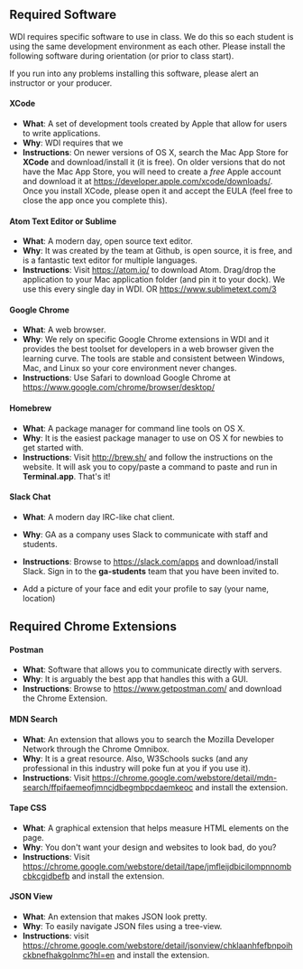 ## Required Software

WDI requires specific software to use in class. We do this so each student is using the same development environment as each other. Please install the following software during orientation (or prior to class start).

If you run into any problems installing this software, please alert an instructor or your producer.

#### XCode

* **What**: A set of development tools created by Apple that allow for users to write applications.
* **Why**: WDI requires that we
* **Instructions**: On newer versions of OS X, search the Mac App Store for **XCode** and download/install it (it is free). On older versions that do not have the Mac App Store, you will need to create a *free* Apple account and download it at https://developer.apple.com/xcode/downloads/. Once you install XCode, please open it and accept the EULA (feel free to close the app once you complete this).

#### Atom Text Editor or Sublime

* **What**: A modern day, open source text editor.
* **Why**: It was created by the team at Github, is open source, it is free, and is a fantastic text editor for multiple languages.
* **Instructions**: Visit https://atom.io/ to download Atom. Drag/drop the application to your Mac application folder (and pin it to your dock). We use this every single day in WDI. OR https://www.sublimetext.com/3

#### Google Chrome

* **What**: A web browser.
* **Why**: We rely on specific Google Chrome extensions in WDI and it provides the best toolset for developers in a web browser given the learning curve. The tools are stable and consistent between Windows, Mac, and Linux so your core environment never changes.
* **Instructions**: Use Safari to download Google Chrome at https://www.google.com/chrome/browser/desktop/

#### Homebrew

* **What**: A package manager for command line tools on OS X.
* **Why**: It is the easiest package manager to use on OS X for newbies to get started with.
* **Instructions**: Visit http://brew.sh/ and follow the instructions on the website. It will ask you to copy/paste a command to paste and run in **Terminal.app**. That's it!

#### Slack Chat

* **What**: A modern day IRC-like chat client.
* **Why**: GA as a company uses Slack to communicate with staff and students.
* **Instructions**: Browse to https://slack.com/apps and download/install Slack. Sign in to the **ga-students** team that you have been invited to.

* Add a picture of your face and edit your profile to say (your name, location)


## Required Chrome Extensions

#### Postman

* **What**: Software that allows you to communicate directly with servers.
* **Why**: It is arguably the best app that handles this with a GUI.
* **Instructions**: Browse to https://www.getpostman.com/ and download the Chrome Extension.

#### MDN Search

* **What**: An extension that allows you to search the Mozilla Developer Network through the Chrome Omnibox.
* **Why**: It is a great resource. Also, W3Schools sucks (and any professional in this industry will poke fun at you if you use it).
* **Instructions**: Visit https://chrome.google.com/webstore/detail/mdn-search/ffpifaemeofjmncjdbegmbpcdaemkeoc and install the extension.

#### Tape CSS

* **What**: A graphical extension that helps measure HTML elements on the page.
* **Why**: You don't want your design and websites to look bad, do you?
* **Instructions**: Visit https://chrome.google.com/webstore/detail/tape/jmfleijdbicilompnnombcbkcgidbefb and install the extension.

#### JSON View

* **What**: An extension that makes JSON look pretty.
* **Why**: To easily navigate JSON files using a tree-view.
* **Instructions**: visit https://chrome.google.com/webstore/detail/jsonview/chklaanhfefbnpoihckbnefhakgolnmc?hl=en and install the extension.
